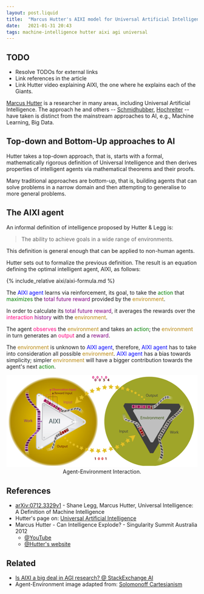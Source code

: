 ```yaml
---
layout: post.liquid
title:  "Marcus Hutter's AIXI model for Universal Artificial Intelligence"
date:   2021-01-31 20:43
tags: machine-intelligence hutter aixi agi universal
---
```


## TODO

- Resolve TODOs for external links
- Link references in the article
- Link Hutter video explaining AIXI, the one where he explains each of the Giants.

[Marcus Hutter](TODO) is a researcher in many areas, including Universal Artificial Intelligence.
The approach he and others -- [Schmidhubber](TODO),
[Hochreiter](TODO) --
have taken is distinct from the mainstream approaches to AI, e.g.,
Machine Learning, Big Data.

## Top-down and Bottom-Up approaches to AI

Hutter takes a top-down approach, that is, starts with a formal,
mathematically rigorous definition of Universal Intelligence and then derives properties
of intelligent agents via mathematical theorems and their proofs.

Many traditional approaches are bottom-up, that is, building agents that can
solve problems in a narrow domain and then attempting to generalise to more general problems.

## The AIXI agent

An informal definition of intelligence proposed by Hutter & Legg is:

> The ability to achieve goals in a wide range of environments.

This definition is general enough that can be applied to non-human agents.

Hutter sets out to formalize the previous definition. The result is an equation
defining the optimal intelligent agent, AIXI, as follows:

{% include_relative aixi/aixi-formula.md %}

The <span style="color: blue">AIXI agent</span> learns via reinforcement, its goal, to
take the <span style="color: green">action</span> that
<span style="color: green">maximizes</span>
the <span style="color: purple">total future reward</span> provided by the
<span style="color: #B8860B">environment</span>.

In order to calculate its <span style="color: purple">total future reward</span>, it averages
the rewards over the <span style="color: #FF007F">interaction</span>
<span style="color: purple">history</span> with the
<span style="color: #B8860B">environment</span>.

The agent <span style="color: #FF007F">observes</span> the
<span style="color: #B8860B">environment</span> and takes
an <span style="color: green">action</span>; the
<span style="color: #B8860B">environment</span> in turn generates an
<span style="color: #FF007F">output</span> and a
<span style="color: purple">reward</span>.

The <span style="color: #B8860B">environment</span> is unknown to
<span style="color: blue">AIXI agent</span>, therefore,
<span style="color: blue">AIXI agent</span> has to take into consideration
all possible <span style="color: #B8860B">environment</span>.
<span style="color: blue">AIXI agent</span>
has a bias towards simplicity; simpler
<span style="color: #B8860B">environment</span> will have a bigger
contribution towards the agent's next <span style="color: green">action</span>.


<div style="text-align: center">
    <img src="/assets/images/aixi-environment.png">
    <figcaption>Agent-Environment Interaction.</figcaption>
</div>

## References

- [arXiv:0712.3329v1](https://arxiv.org/abs/0712.3329v1) - Shane Legg, Marcus Hutter, Universal Intelligence: A Definition of Machine Intelligence
- Hutter's page on: [Universal Artificial Intelligence](http://www.hutter1.net/ai/uaibook.htm)
- Marcus Hutter - Can Intelligence Explode? - Singularity Summit Australia 2012
    - [@YouTube](https://youtu.be/I-vx5zbOOXI)
    - [@Hutter's website](http://www.hutter1.net/index.htm)


## Related

- [Is AIXI a big deal in AGI research? @ StackExchange AI](https://ai.stackexchange.com/a/10377/15369)
- Agent-Environment image adapted from: [Solomonoff Cartesianism](https://www.lesswrong.com/posts/AszKwKyhBPZAnCstA/solomonoff-cartesianism)

